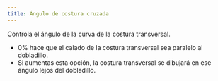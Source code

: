 ```yaml
---
title: Ángulo de costura cruzada
---
```


Controla el ángulo de la curva de la costura transversal.

- 0% hace que el calado de la costura transversal sea paralelo al dobladillo.
- Si aumentas esta opción, la costura transversal se dibujará en ese ángulo lejos del dobladillo.
